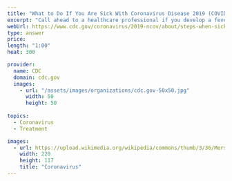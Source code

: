 ```yaml
---
title: "What to Do If You Are Sick With Coronavirus Disease 2019 (COVID-19)?"
excerpt: "Call ahead to a healthcare professional if you develop a fever and symptoms of respiratory illness, such as cough or difficulty breathing, and have been in close contact with a person known to have COVID-19 or if you live in or have recently traveled to an area with ongoing spread. Tell your healthcare professional about your recent travel or contact. Your healthcare professional will work with your state’s public health department and CDC to determine if you need to be tested for COVID-19."
webUrl: https://www.cdc.gov/coronavirus/2019-ncov/about/steps-when-sick.html
type: answer
price: 
length: "1:00"
heat: 300

provider:
  name: CDC
  domain: cdc.gov
  images:
    - url: "/assets/images/organizations/cdc.gov-50x50.jpg"
      width: 50
      height: 50
      
topics:
  - Coronavirus
  - Treatment

images:
  - url: https://upload.wikimedia.org/wikipedia/commons/thumb/3/36/Mers-virus-3D-image.jpg/220px-Mers-virus-3D-image.jpg
    width: 220
    height: 117
    title: "Coronavirus"
---
```


